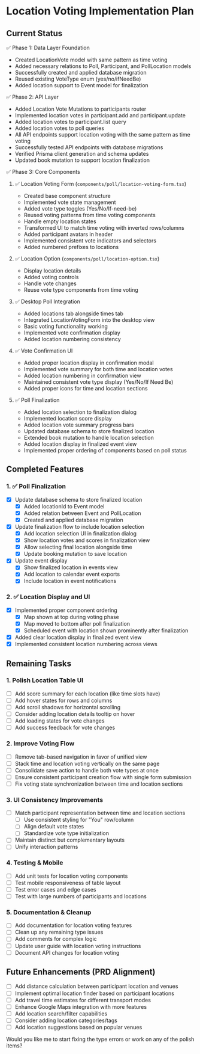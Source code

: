 # Location Voting Implementation Plan

## Current Status

✅ Phase 1: Data Layer Foundation
- Created LocationVote model with same pattern as time voting
- Added necessary relations to Poll, Participant, and PollLocation models
- Successfully created and applied database migration
- Reused existing VoteType enum (yes/no/ifNeedBe)
- Added location support to Event model for finalization

✅ Phase 2: API Layer
- Added Location Vote Mutations to participants router
- Implemented location votes in participant.add and participant.update
- Added location votes to participant.list query
- Added location votes to poll queries
- All API endpoints support location voting with the same pattern as time voting
- Successfully tested API endpoints with database migrations
- Verified Prisma client generation and schema updates
- Updated book mutation to support location finalization

✅ Phase 3: Core Components
1. ✅ Location Voting Form (`components/poll/location-voting-form.tsx`)
   - Created base component structure
   - Implemented vote state management
   - Added vote type toggles (Yes/No/If-need-be)
   - Reused voting patterns from time voting components
   - Handle empty location states
   - Transformed UI to match time voting with inverted rows/columns
   - Added participant avatars in header
   - Implemented consistent vote indicators and selectors
   - Added numbered prefixes to locations

2. ✅ Location Option (`components/poll/location-option.tsx`)
   - Display location details
   - Added voting controls
   - Handle vote changes
   - Reuse vote type components from time voting

3. ✅ Desktop Poll Integration
   - Added locations tab alongside times tab
   - Integrated LocationVotingForm into the desktop view
   - Basic voting functionality working
   - Implemented vote confirmation display
   - Added location numbering consistency

4. ✅ Vote Confirmation UI
   - Added proper location display in confirmation modal
   - Implemented vote summary for both time and location votes
   - Added location numbering in confirmation view
   - Maintained consistent vote type display (Yes/No/If Need Be)
   - Added proper icons for time and location sections

5. ✅ Poll Finalization
   - Added location selection to finalization dialog
   - Implemented location score display
   - Added location vote summary progress bars
   - Updated database schema to store finalized location
   - Extended book mutation to handle location selection
   - Added location display in finalized event view
   - Implemented proper ordering of components based on poll status

## Completed Features

### 1. ✅ Poll Finalization
- [x] Update database schema to store finalized location
  - [x] Added locationId to Event model
  - [x] Added relation between Event and PollLocation
  - [x] Created and applied database migration
- [x] Update finalization flow to include location selection
  - [x] Add location selection UI in finalization dialog
  - [x] Show location votes and scores in finalization view
  - [x] Allow selecting final location alongside time
  - [x] Update booking mutation to save location
- [x] Update event display
  - [x] Show finalized location in events view
  - [x] Add location to calendar event exports
  - [x] Include location in event notifications

### 2. ✅ Location Display and UI
- [x] Implemented proper component ordering
  - [x] Map shown at top during voting phase
  - [x] Map moved to bottom after poll finalization
  - [x] Scheduled event with location shown prominently after finalization
- [x] Added clear location display in finalized event view
- [x] Implemented consistent location numbering across views

## Remaining Tasks

### 1. Polish Location Table UI
- [ ] Add score summary for each location (like time slots have)
- [ ] Add hover states for rows and columns
- [ ] Add scroll shadows for horizontal scrolling
- [ ] Consider adding location details tooltip on hover
- [ ] Add loading states for vote changes
- [ ] Add success feedback for vote changes

### 2. Improve Voting Flow
- [ ] Remove tab-based navigation in favor of unified view
- [ ] Stack time and location voting vertically on the same page
- [ ] Consolidate save action to handle both vote types at once
- [ ] Ensure consistent participant creation flow with single form submission
- [ ] Fix voting state synchronization between time and location sections

### 3. UI Consistency Improvements
- [ ] Match participant representation between time and location sections
  - [ ] Use consistent styling for "You" row/column
  - [ ] Align default vote states
  - [ ] Standardize vote type initialization
- [ ] Maintain distinct but complementary layouts
- [ ] Unify interaction patterns

### 4. Testing & Mobile
- [ ] Add unit tests for location voting components
- [ ] Test mobile responsiveness of table layout
- [ ] Test error cases and edge cases
- [ ] Test with large numbers of participants and locations

### 5. Documentation & Cleanup
- [ ] Add documentation for location voting features
- [ ] Clean up any remaining type issues
- [ ] Add comments for complex logic
- [ ] Update user guide with location voting instructions
- [ ] Document API changes for location voting

## Future Enhancements (PRD Alignment)
- [ ] Add distance calculation between participant location and venues
- [ ] Implement optimal location finder based on participant locations
- [ ] Add travel time estimates for different transport modes
- [ ] Enhance Google Maps integration with more features
- [ ] Add location search/filter capabilities
- [ ] Consider adding location categories/tags
- [ ] Add location suggestions based on popular venues

Would you like me to start fixing the type errors or work on any of the polish items? 
